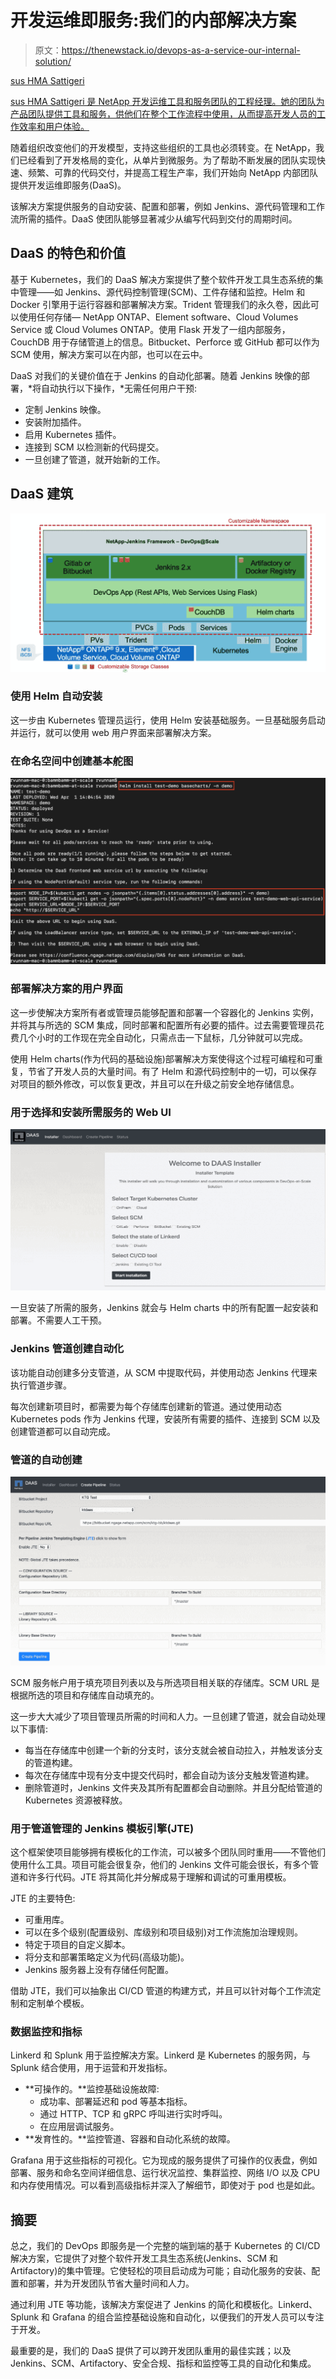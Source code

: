 # 开发运维即服务:我们的内部解决方案

> 原文：<https://thenewstack.io/devops-as-a-service-our-internal-solution/>

[](https://www.linkedin.com/in/sushmasattigeri/)

[sus HMA Sattigeri](https://www.linkedin.com/in/sushmasattigeri/)

[sus HMA Sattigeri 是 NetApp 开发运维工具和服务团队的工程经理。她的团队为产品团队提供工具和服务，供他们在整个工作流程中使用，从而提高开发人员的工作效率和用户体验。](https://www.linkedin.com/in/sushmasattigeri/)

[](https://www.linkedin.com/in/sushmasattigeri/)[](https://www.linkedin.com/in/sushmasattigeri/)

随着组织改变他们的开发模型，支持这些组织的工具也必须转变。在 NetApp，我们已经看到了开发格局的变化，从单片到微服务。为了帮助不断发展的团队实现快速、频繁、可靠的代码交付，并提高工程生产率，我们开始向 NetApp 内部团队提供开发运维即服务(DaaS)。

该解决方案提供服务的自动安装、配置和部署，例如 Jenkins、源代码管理和工作流所需的插件。DaaS 使团队能够显著减少从编写代码到交付的周期时间。

## DaaS 的特色和价值

基于 Kubernetes，我们的 DaaS 解决方案提供了整个软件开发工具生态系统的集中管理——如 Jenkins、源代码控制管理(SCM)、工件存储和监控。Helm 和 Docker 引擎用于运行容器和部署解决方案。Trident 管理我们的永久卷，因此可以使用任何存储— NetApp ONTAP、Element software、Cloud Volumes Service 或 Cloud Volumes ONTAP。使用 Flask 开发了一组内部服务，CouchDB 用于存储管道上的信息。Bitbucket、Perforce 或 GitHub 都可以作为 SCM 使用，解决方案可以在内部，也可以在云中。

DaaS 对我们的关键价值在于 Jenkins 的自动化部署。随着 Jenkins 映像的部署，*将自动执行以下操作，*无需任何用户干预:

*   定制 Jenkins 映像。
*   安装附加插件。
*   启用 Kubernetes 插件。
*   连接到 SCM 以检测新的代码提交。
*   一旦创建了管道，就开始新的工作。

## DaaS 建筑

![](img/95ed0aabebd325f0d41b96e485caa57b.png)

### 使用 Helm 自动安装

这一步由 Kubernetes 管理员运行，使用 Helm 安装基础服务。一旦基础服务启动并运行，就可以使用 web 用户界面来部署解决方案。

### 在命名空间中创建基本舵图

![](img/9705894853e5360bd9babae95737d213.png)

### 部署解决方案的用户界面

这一步使解决方案所有者或管理员能够配置和部署一个容器化的 Jenkins 实例，并将其与所选的 SCM 集成，同时部署和配置所有必要的插件。过去需要管理员花费几个小时的工作现在完全自动化，只需点击一下鼠标，几分钟就可以完成。

使用 Helm charts(作为代码的基础设施)部署解决方案使得这个过程可编程和可重复，节省了开发人员的大量时间。有了 Helm 和源代码控制中的一切，可以保存对项目的额外修改，可以恢复更改，并且可以在升级之前安全地存储信息。

### 用于选择和安装所需服务的 Web UI

![](img/59781d2212618670e0955dc54d5f0173.png)

一旦安装了所需的服务，Jenkins 就会与 Helm charts 中的所有配置一起安装和部署。不需要人工干预。

### Jenkins 管道创建自动化

该功能自动创建多分支管道，从 SCM 中提取代码，并使用动态 Jenkins 代理来执行管道步骤。

每次创建新项目时，都需要为每个存储库创建新的管道。通过使用动态 Kubernetes pods 作为 Jenkins 代理，安装所有需要的插件、连接到 SCM 以及创建管道都可以自动完成。

### 管道的自动创建

![](img/c328af1093137cf1d87a621c33d8909f.png)

SCM 服务帐户用于填充项目列表以及与所选项目相关联的存储库。SCM URL 是根据所选的项目和存储库自动填充的。

这一步大大减少了项目管理员所需的时间和人力。一旦创建了管道，就会自动处理以下事情:

*   每当在存储库中创建一个新的分支时，该分支就会被自动拉入，并触发该分支的管道构建。
*   每次在存储库中现有分支中提交代码时，都会自动为该分支触发管道构建。
*   删除管道时，Jenkins 文件夹及其所有配置都会自动删除。并且分配给管道的 Kubernetes 资源被释放。

### 用于管道管理的 Jenkins 模板引擎(JTE)

这个框架使项目能够拥有模板化的工作流，可以被多个团队同时重用——不管他们使用什么工具。项目可能会很复杂，他们的 Jenkins 文件可能会很长，有多个管道和许多行代码。JTE 将其简化并分解成易于理解和调试的可重用模板。

JTE 的主要特色:

*   可重用库。
*   可以在多个级别(配置级别、库级别和项目级别)对工作流施加治理规则。
*   特定于项目的自定义脚本。
*   将分支和部署策略定义为代码(高级功能)。
*   Jenkins 服务器上没有存储任何配置。

借助 JTE，我们可以抽象出 CI/CD 管道的构建方式，并且可以针对每个工作流定制和定制单个模板。

### 数据监控和指标

Linkerd 和 Splunk 用于监控解决方案。Linkerd 是 Kubernetes 的服务网，与 Splunk 结合使用，用于运营和开发指标。

*   **可操作的。**监控基础设施故障:
    *   成功率、部署延迟和 pod 等基本指标。
    *   通过 HTTP、TCP 和 gRPC 呼叫进行实时呼叫。
    *   在应用层调试服务。
*   **发育性的。**监控管道、容器和自动化系统的故障。

Grafana 用于这些指标的可视化。它为现成的服务提供了可操作的仪表盘，例如部署、服务和命名空间详细信息、运行状况监控、集群监控、网络 I/O 以及 CPU 和内存使用情况。可以看到高级指标并深入了解细节，即使对于 pod 也是如此。

## 摘要

总之，我们的 DevOps 即服务是一个完整的端到端的基于 Kubernetes 的 CI/CD 解决方案，它提供了对整个软件开发工具生态系统(Jenkins、SCM 和 Artifactory)的集中管理。它使轻松的项目启动成为可能；自动化服务的安装、配置和部署，并为开发团队节省大量时间和人力。

通过利用 JTE 等功能，该解决方案促进了 Jenkins 的简化和模板化。Linkerd、Splunk 和 Grafana 的组合监控基础设施和自动化，以便我们的开发人员可以专注于开发。

最重要的是，我们的 DaaS 提供了可以跨开发团队重用的最佳实践；以及 Jenkins、SCM、Artifactory、安全合规、指标和监控等工具的自动化和集成。

<svg xmlns:xlink="http://www.w3.org/1999/xlink" viewBox="0 0 68 31" version="1.1"><title>Group</title> <desc>Created with Sketch.</desc></svg>